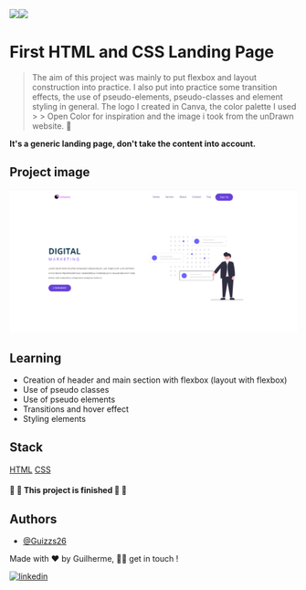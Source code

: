 <img src="https://img.shields.io/static/v1?label=Page&message=HTML&color=fcba03&style=for-the-badge&logo=ghost"/><img src="https://img.shields.io/static/v1?label=Style&message=CSS&color=1572B6&style=for-the-badge&logo=css3&logoColor=white"/>

# First HTML and CSS Landing Page

> The aim of this project was mainly to put flexbox and layout construction into practice. I also put into practice some transition effects, the use of pseudo-elements, pseudo-classes and element styling in general. The logo I created in Canva, the color palette I used > > Open Color for inspiration and the image i took from the unDrawn website. 🚀

**It's a generic landing page, don't take the content into account.**

## Project image

<img src='/images/project-image.png' alt='Project Landing Page'></img>

## Learning

- Creation of header and main section with flexbox (layout with flexbox)
- Use of pseudo classes
- Use of pseudo elements
- Transitions and hover effect
- Styling elements

## Stack

[HTML](https://developer.mozilla.org/pt-BR/docs/Learn/HTML)
[CSS](https://developer.mozilla.org/pt-BR/docs/Learn/CSS)

<h4> 
🚧  🚀 This project is finished 🚀 🚧
</h4>

## Authors

- [@Guizzs26](https://github.com/Guizzs26)

Made with ❤️ by Guilherme, 👋🏽 get in touch !

[![linkedin](https://img.shields.io/badge/linkedin-0A66C2?style=for-the-badge&logo=linkedin&logoColor=white)](https://www.linkedin.com/in/guilherme-alexandre-lescano-teixeira-17a4a12a3/)
